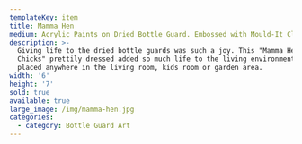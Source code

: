 ```yaml
---
templateKey: item
title: Mamma Hen
medium: Acrylic Paints on Dried Bottle Guard. Embossed with Mould-It Clay
description: >-
  Giving life to the dried bottle guards was such a joy. This "Mamma Hen with 3
  Chicks" prettily dressed added so much life to the living environment. Can be
  placed anywhere in the living room, kids room or garden area.
width: '6'
height: '7'
sold: true
available: true
large_image: /img/mamma-hen.jpg
categories:
  - category: Bottle Guard Art
---
```


